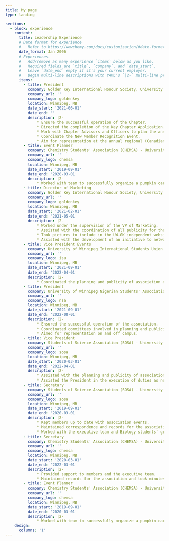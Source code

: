 ```yaml
---
title: My page
type: landing

sections:
  - block: experience
    content:
      title: Leadership Experience 
      # Date format for experience
      #   Refer to https://wowchemy.com/docs/customization/#date-format
      date_format: Jan 2006
      # Experiences.
      #   Add/remove as many experience `items` below as you like.
      #   Required fields are `title`, `company`, and `date_start`.
      #   Leave `date_end` empty if it's your current employer.
      #   Begin multi-line descriptions with YAML's `|2-` multi-line prefix.
      items:
        - title: President 
          company: Golden Key International Honour Society, University of Winnipeg Chapter 
          company_url: ''
          company_logo: goldenkey
          location: Winnipeg, MB
          date_start: '2021-06-01'
          date_end: ''
          description: |2-
              * Ensure the successful operation of the Chapter.
              * Directed the completion of the Key Chapter Application. The UWGK Chapter won this award for the 7th time in a row, making us the longest-winning Chapter in Canada. 
              * Work with Chapter Advisors and Officers to plan the annual calendar of activities.
              * Coordinate the New Member Recognition Event.
              * Aim for representation at the annual regional (Canadian) and biennial international conferences.
        - title: Event Planner
          company: Chemistry Students' Association (CHEMSA) - University of Winnipeg 
          company_url: ''
          company_logo: chemsa
          location: Winnipeg, MB
          date_start: '2019-09-01'
          date_end: '2020-03-01'
          description: |2-
              * Worked with team to successfully organize a pumpkin carving contest in October 2019 and a party in February 2020 for the academic year. The theme was “Ultraviolet Catastrophe.” Turnout was massive, with attendance from other science student groups. Through both events, we were able to fundraise for our annual scholarship and future events. 
        - title: Director of Marketing
          company: Golden Key International Honour Society, University of Winnipeg Chapter 
          company_url: ''
          company_logo: goldenkey
          location: Winnipeg, MB
          date_start: '2021-02-01'
          date_end: '2021-05-01'
          description: |2-
              * Worked under the supervision of the VP of Marketing.
              * Assisted with the coordination of all publicity for the Chapter events and activities.
              * Took pictures to include in the UW-GK independent website.
              * Assisted with the development of an initiative to network with members and promote GK opportunities and benefits.
        - title: Vice President Events 
          company: University of Winnipeg International Students Union (UWISU)
          company_url: ''
          company_logo: isu
          location: Winnipeg, MB
          date_start: '2021-09-01'
          date_end: '2022-04-01'
          description: |2-
              * Coordinated the planning and publicity of association events. These events included virtual and in-person events like Netflix parties and games nights.  
        - title: President 
          company: University of Winnipeg Nigerian Students' Association (UWNSA) 
          company_url: ''
          company_logo: nsa 
          location: Winnipeg, MB
          date_start: '2021-09-01'
          date_end: '2022-08-01'
          description: |2-
              * Ensured the successful operation of the association.
              * Coordinated committees involved in planning and publicizing events.
              * Aimed for representation on and off campus. 
        - title: Vice President 
          company: Students of Science Association (SOSA) - University of Winnipeg
          company_url: ''
          company_logo: sosa
          location: Winnipeg, MB
          date_start: '2020-03-01'
          date_end: '2022-04-01'
          description: |2-
              * Assisted with the planning and publicity of association events. These events included blood donation to Canadian Blood Services, Netflix parties, Paint nights, and so on. 
              * Assisted the President in the execution of duties as needed. 
        - title: Secretary
          company: Students of Science Association (SOSA) - University of Winnipeg 
          company_url: ''
          company_logo: sosa
          location: Winnipeg, MB
          date_start: '2019-09-01'
          date_end: '2020-03-01'
          description: |2-
              * Kept members up to date with association events.
              * Maintained correspondence and records for the association.
              * Worked with the executive team and Biology students’ group to successfully organize a fundraiser on Valentine’s Day.
        - title: Secretary
          company: Chemistry Students' Association (CHEMSA) - University of Winnipeg
          company_url: ''
          company_logo: chemsa
          location: Winnipeg, MB
          date_start: '2020-03-01'
          date_end: '2022-03-01'
          description: |2-
              * Provided support to members and the executive team.
              * Maintained records for the association and took minutes during meetings. 
        - title: Event Planner
          company: Chemistry Students' Association (CHEMSA) - University of Winnipeg 
          company_url: ''
          company_logo: chemsa
          location: Winnipeg, MB
          date_start: '2019-09-01'
          date_end: '2020-03-01'
          description: |2-
              * Worked with team to successfully organize a pumpkin carving contest in October 2019 and a party in February 2020 for the academic year. The theme was “Ultraviolet Catastrophe.” Turnout was massive, with attendance from other science student groups. Through both events, we were able to fundraise for our annual scholarship and future events. 
    design:
      columns: '1'
---
```

